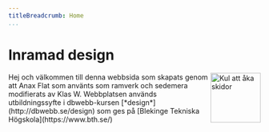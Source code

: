 ```yaml
---
titleBreadcrumb: Home
...
```

Inramad design
===================================
<img alt="Kul att åka skidor" src="img/lift.jpg?" style="float: right; width: 100px;">

<div style="width: 80%;" markdown=1>
Hej och välkommen till denna webbsida som skapats genom att Anax Flat som använts som ramverk och sedemera modifierats av Klas W. Webbplatsen används utbildningssyfte i dbwebb-kursen [*design*](http://dbwebb.se/design) som ges på [Blekinge Tekniska Högskola](https://www.bth.se/)
</div>
